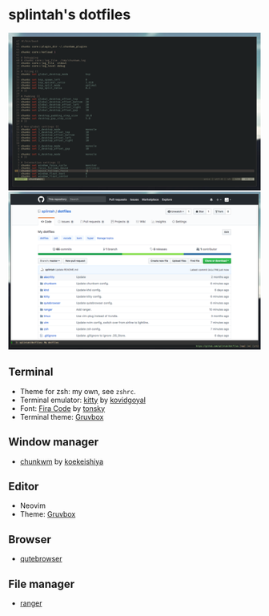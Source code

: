 # splintah's dotfiles

![Terminal](terminal.png)
![Browser](browser.png)

## Terminal
- Theme for zsh: my own, see `zshrc`.
- Terminal emulator: [kitty](https://github.com/kovidgoyal/kitty) by [kovidgoyal](https://github.com/kovidgoyal)
- Font: [Fira Code](https://github.com/tonsky/FiraCode) by [tonsky](https://github.com/tonsky)
- Terminal theme: [Gruvbox](https://github.com/morhetz/gruvbox)

## Window manager
- [chunkwm](https://github.com/koekeishiya/chunkwm) by [koekeishiya](https://github.com/koekeishiya)

## Editor
- Neovim
- Theme: [Gruvbox](https://github.com/morhetz/gruvbox)

## Browser
- [qutebrowser](https://qutebrowser.org)

## File manager
- [ranger](https://ranger.github.io)
